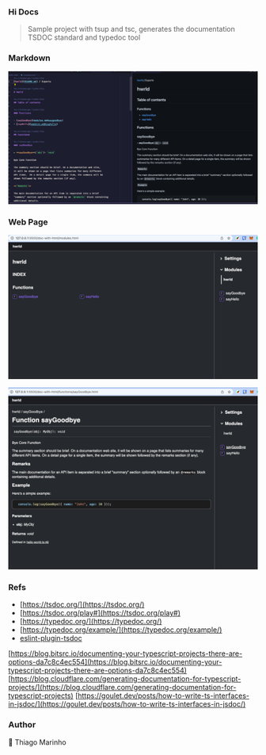 ### Hi Docs

> Sample project with tsup and tsc, generates the documentation TSDOC standard and typedoc tool

### Markdown
![](./screenshots/1.png)

### Web Page
![](./screenshots/3.png)

![](./screenshots/2.png)


### Refs

* [https://tsdoc.org/](https://tsdoc.org/)
* [https://tsdoc.org/play#](https://tsdoc.org/play#)
* [https://typedoc.org/](https://typedoc.org/)
* [https://typedoc.org/example/](https://typedoc.org/example/)
* [eslint-plugin-tsdoc](https://www.npmjs.com/package/eslint-plugin-tsdoc)

[https://blog.bitsrc.io/documenting-your-typescript-projects-there-are-options-da7c8c4ec554](https://blog.bitsrc.io/documenting-your-typescript-projects-there-are-options-da7c8c4ec554)
[https://blog.cloudflare.com/generating-documentation-for-typescript-projects/](https://blog.cloudflare.com/generating-documentation-for-typescript-projects)
[https://goulet.dev/posts/how-to-write-ts-interfaces-in-jsdoc/](https://goulet.dev/posts/how-to-write-ts-interfaces-in-jsdoc/)
### Author
🧢 Thiago Marinho